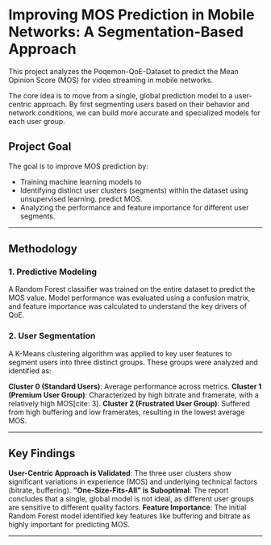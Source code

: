 # Improving MOS Prediction in Mobile Networks: A Segmentation-Based Approach

This project analyzes the Poqemon-QoE-Dataset to predict the Mean Opinion Score (MOS) for video streaming in mobile networks.

The core idea is to move from a single, global prediction model to a user-centric approach. By first segmenting users based on their behavior and network conditions, we can build more accurate and specialized models for each user group.

## Project Goal

The goal is to improve MOS prediction by:

* Training machine learning models to 
* Identifying distinct user clusters (segments) within the dataset using unsupervised learning.
predict MOS.
* Analyzing the performance and feature importance for different user segments.

---

## Methodology

### 1. Predictive Modeling
A Random Forest classifier was trained on the entire dataset to predict the MOS value. Model performance was evaluated using a confusion matrix, and feature importance was calculated to understand the key drivers of QoE.

### 2. User Segmentation
A K-Means clustering algorithm was applied to key user features to segment users into three distinct groups. These groups were analyzed and identified as:

**Cluster 0 (Standard Users)**: Average performance across metrics.
**Cluster 1 (Premium User Group)**: Characterized by high bitrate and framerate, with a relatively high MOS[cite: 3].
**Cluster 2 (Frustrated User Group)**: Suffered from high buffering and low framerates, resulting in the lowest average MOS.


---

## Key Findings

**User-Centric Approach is Validated**: The three user clusters show significant variations in experience (MOS) and underlying technical factors (bitrate, buffering).
**"One-Size-Fits-All" is Suboptimal**: The report concludes that a single, global model is not ideal, as different user groups are sensitive to different quality factors.
**Feature Importance**: The initial Random Forest model identified key features like buffering and bitrate as highly important for predicting MOS.

---
